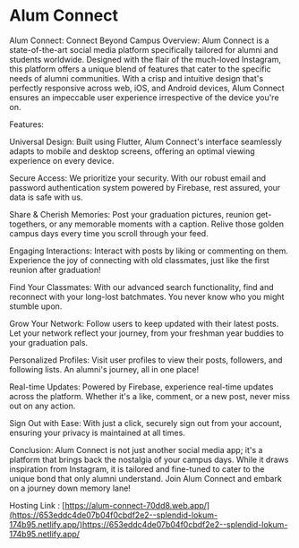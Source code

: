 # Alum Connect



Alum Connect: Connect Beyond Campus
Overview:
Alum Connect is a state-of-the-art social media platform specifically tailored for alumni and students worldwide. Designed with the flair of the much-loved Instagram, this platform offers a unique blend of features that cater to the specific needs of alumni communities. With a crisp and intuitive design that's perfectly responsive across web, iOS, and Android devices, Alum Connect ensures an impeccable user experience irrespective of the device you're on.

Features:

Universal Design: Built using Flutter, Alum Connect's interface seamlessly adapts to mobile and desktop screens, offering an optimal viewing experience on every device.

Secure Access: We prioritize your security. With our robust email and password authentication system powered by Firebase, rest assured, your data is safe with us.

Share & Cherish Memories: Post your graduation pictures, reunion get-togethers, or any memorable moments with a caption. Relive those golden campus days every time you scroll through your feed.

Engaging Interactions: Interact with posts by liking or commenting on them. Experience the joy of connecting with old classmates, just like the first reunion after graduation!

Find Your Classmates: With our advanced search functionality, find and reconnect with your long-lost batchmates. You never know who you might stumble upon.

Grow Your Network: Follow users to keep updated with their latest posts. Let your network reflect your journey, from your freshman year buddies to your graduation pals.

Personalized Profiles: Visit user profiles to view their posts, followers, and following lists. An alumni's journey, all in one place!

Real-time Updates: Powered by Firebase, experience real-time updates across the platform. Whether it's a like, comment, or a new post, never miss out on any action.

Sign Out with Ease: With just a click, securely sign out from your account, ensuring your privacy is maintained at all times.

Conclusion:
Alum Connect is not just another social media app; it's a platform that brings back the nostalgia of your campus days. While it draws inspiration from Instagram, it is tailored and fine-tuned to cater to the unique bond that only alumni understand. Join Alum Connect and embark on a journey down memory lane!

Hosting Link :  [https://alum-connect-70dd8.web.app/](https://653eddc4de07b04f0cbdf2e2--splendid-lokum-174b95.netlify.app/)https://653eddc4de07b04f0cbdf2e2--splendid-lokum-174b95.netlify.app/





